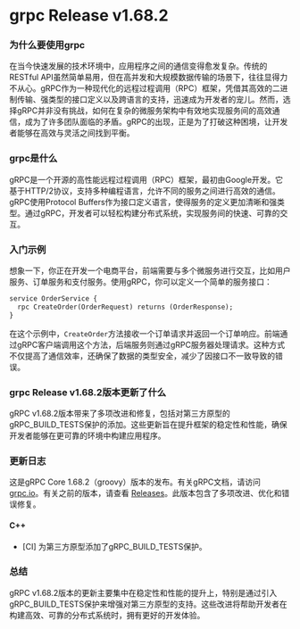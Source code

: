 # grpc Release v1.68.2
### 为什么要使用grpc

在当今快速发展的技术环境中，应用程序之间的通信变得愈发复杂。传统的RESTful API虽然简单易用，但在高并发和大规模数据传输的场景下，往往显得力不从心。gRPC作为一种现代化的远程过程调用（RPC）框架，凭借其高效的二进制传输、强类型的接口定义以及跨语言的支持，迅速成为开发者的宠儿。然而，选择gRPC并非没有挑战，如何在复杂的微服务架构中有效地实现服务间的高效通信，成为了许多团队面临的矛盾。gRPC的出现，正是为了打破这种困境，让开发者能够在高效与灵活之间找到平衡。

### grpc是什么

gRPC是一个开源的高性能远程过程调用（RPC）框架，最初由Google开发。它基于HTTP/2协议，支持多种编程语言，允许不同的服务之间进行高效的通信。gRPC使用Protocol Buffers作为接口定义语言，使得服务的定义更加清晰和强类型。通过gRPC，开发者可以轻松构建分布式系统，实现服务间的快速、可靠的交互。

### 入门示例

想象一下，你正在开发一个电商平台，前端需要与多个微服务进行交互，比如用户服务、订单服务和支付服务。使用gRPC，你可以定义一个简单的服务接口：

```protobuf
service OrderService {
  rpc CreateOrder(OrderRequest) returns (OrderResponse);
}
```

在这个示例中，`CreateOrder`方法接收一个订单请求并返回一个订单响应。前端通过gRPC客户端调用这个方法，后端服务则通过gRPC服务器处理请求。这种方式不仅提高了通信效率，还确保了数据的类型安全，减少了因接口不一致导致的错误。

### grpc Release v1.68.2版本更新了什么

gRPC v1.68.2版本带来了多项改进和修复，包括对第三方原型的gRPC_BUILD_TESTS保护的添加。这些更新旨在提升框架的稳定性和性能，确保开发者能够在更可靠的环境中构建应用程序。

### 更新日志

这是gRPC Core 1.68.2（groovy）版本的发布。有关gRPC文档，请访问 [grpc.io](https://grpc.io/)。有关之前的版本，请查看 [Releases](https://github.com/grpc/grpc/releases)。此版本包含了多项改进、优化和错误修复。

#### C++

- [CI] 为第三方原型添加了gRPC_BUILD_TESTS保护。

### 总结

gRPC v1.68.2版本的更新主要集中在稳定性和性能的提升上，特别是通过引入gRPC_BUILD_TESTS保护来增强对第三方原型的支持。这些改进将帮助开发者在构建高效、可靠的分布式系统时，拥有更好的开发体验。